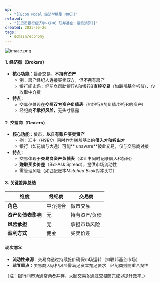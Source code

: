 ```yaml
---
up:
  - "[[Econ Model 经济学模型 MOC]]"
related:
  - "[[货币银行经济学-CH06 联邦基金：最终清算]]"
created: 2025-05-26
tags:
  - domain/economy
---
```


![image.png](https://s1.vika.cn/space/2025/05/25/79bc884a6f484e688f2f7b66c2482ebf)


#### **1. 经济商（Brokers）**
- **核心功能**：撮合交易，**不持有资产**
  - 例：房产经纪人连接买卖双方，但不拥有房产
  - 银行间市场：经纪商帮助银行A和银行B**直接交易**（如联邦基金拆借），仅收取中介费
- **特点**：
  - 交易仅体现在**交易双方资产负债表**（如银行A的负债/银行B的资产）
  - 经纪商**不承担风险**，无头寸暴露

#### **2. 交易商（Dealers）**
- **核心功能**：做市，**以自有账户买卖资产**
  - 例：汇丰（HSBC）同时作为联邦基金的**借入方和拆出方**
  - 银行（如花旗与大通）可能** unaware**彼此交易，仅与交易商对接
- **特点**：
  - 交易体现于**交易商资产负债表**（如汇丰同时记录借入和拆出）
  - **赚取买卖价差**（Bid-Ask Spread），提供市场流动性
  - 需管理风险（如匹配账本*Matched Book*对冲头寸）

#### **3. 关键差异总结**
| **维度**       | **经纪商**                | **交易商**                |
|----------------|--------------------------|--------------------------|
| **角色**        | 中介撮合                 | 做市交易                 |
| **资产负债表影响** | 无                       | 持有资产/负债            |
| **风险承担**     | 无                       | 承担市场风险             |
| **盈利方式**     | 佣金                     | 买卖价差                 |

#### **现实意义**
- **流动性来源**：交易商通过持续报价确保市场运转（如联邦基金市场）
- **监管重点**：交易商因承担风险需满足资本充足要求，经纪商则侧重合规性

（注：银行间市场通常两者并存，大额交易多通过交易商完成以提升效率。）